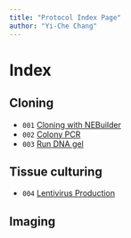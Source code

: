 ```yaml
---
title: "Protocol Index Page"
author: "Yi-Che Chang"
---
```


# Index

## Cloning
- `001` [Cloning with NEBuilder](protocol-001.md)
- `002` [Colony PCR](protocol-002.md)
- `003` [Run DNA gel](protocol-003.md)

## Tissue culturing
- `004` [Lentivirus Production](protocol-004.md)


## Imaging

